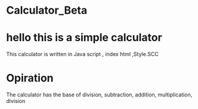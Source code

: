 # Calculator_Beta

# hello this is a simple calculator

   This calculator is written in Java script , index html ,Style.SCC


# Opiration

The calculator has the base of division, subtraction, addition, multiplication, division

